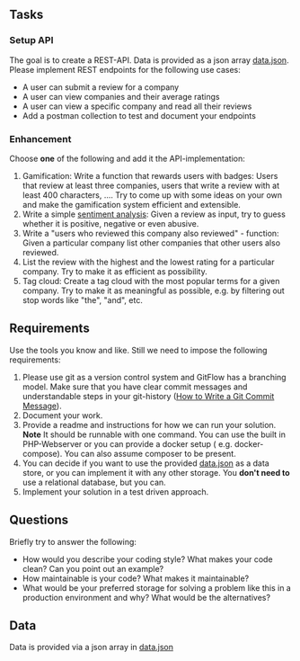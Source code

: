 ## Tasks

### Setup API

The goal is to create a REST-API. Data is provided as a json array [data.json](./data.json). Please implement REST endpoints for the following use cases:

* A user can submit a review for a company
* A user can view companies and their average ratings
* A user can view a specific company and read all their reviews
* Add a postman collection to test and document your endpoints

### Enhancement

Choose **one** of the following and add it the API-implementation:

1. Gamification: Write a function that rewards users with badges: Users that review at least three companies, users that write a review with at least 400 characters, .... Try to come up with some ideas on your own and make the gamification system efficient and extensible.
2. Write a simple [sentiment analysis](https://en.wikipedia.org/wiki/Sentiment_analysis): Given a review as input, try to guess whether it is positive, negative or even abusive.
3. Write a "users who reviewed this company also reviewed" - function: Given a particular company list other companies that other users also reviewed.
4. List the review with the highest and the lowest rating for a particular company. Try to make it as efficient as possibility.
5. Tag cloud: Create a tag cloud with the most popular terms for a given company. Try to make it as meaningful as possible, e.g. by filtering out stop words like "the", "and", etc.

## Requirements

Use the tools you know and like. Still we need to impose the following requirements:

1. Please use git as a version control system and GitFlow has a branching model. Make sure that you have clear commit messages and understandable steps in your git-history ([How to Write a Git Commit Message](https://chris.beams.io/posts/git-commit/)).
2. Document your work.
3. Provide a readme and instructions for how we can run your solution. **Note** It should be runnable with one command. You can use the built in PHP-Webserver or you can provide a docker setup ( e.g. docker-compose). You can also assume composer to be present.
4. You can decide if you want to use the provided [data.json](./data.json) as a data store, or you can implement it with any other storage. You **don't need to** use a relational database, but you can. 
5. Implement your solution in a test driven approach.

## Questions

Briefly try to answer the following:

* How would you describe your coding style? What makes your code clean? Can you point out an example?
* How maintainable is your code? What makes it maintainable?
* What would be your preferred storage for solving a problem like this in a production environment and why? What would be the alternatives? 

## Data

Data is provided via a json array in [data.json](./data.json)
